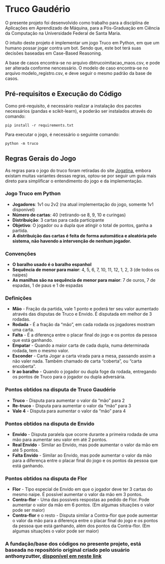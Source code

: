# Truco Gaudério

O presente projeto foi desenvolvido como trabalho para a disciplina de Aplicações em Aprendizado de Máquina, para a Pós-Graduação em Ciência da Computação na Universidade Federal de Santa Maria.

O intuito deste projeto é implementar um jogo Truco em Python, em que um humano possar jogar contra um bot. Sendo que, este bot terá suas decisões baseadas em Case-Based Reasoning.

A base de casos encontra-se no arquivo dbtrucoimitacao_maos.csv, e pode ser alterada conforme nencessário. O modelo de caso encontra-se no arquivo modelo_registro.csv, e deve seguir o mesmo padrão da base de casos.

## Pré-requisitos e Execução do Código

Como pré-requisito, é necessário realizar a instalação dos pacotes necessários (pandas e scikit-learn), e poderão ser instalados através do comando:

```
pip install -r requirements.txt
```

Para executar o jogo, é necessário o seguinte comando:

```
python -m truco
```

## Regras Gerais do Jogo

As regras para o jogo do truco foram retiradas do site [Jogatina](https://www.jogatina.com/regras-como-jogar-truco-gauderio.html), embora existam muitas variantes dessas regras, optou-se por seguir um guia mais direto para simplificar o entendimento do jogo e da implementação.

### Jogo Truco em Python

- **Jogadores**: 1v1 ou 2v2 (na atual implementação do jogo, somente 1v1 disponível)
- **Número de cartas**: 40 (retirando-se 8, 9, 10 e curingas)
- **Distribuição**: 3 cartas para cada participante
- **Objetivo**: O jogador ou a dupla que atingir o total de pontos, ganha a partida.
- **A distribuição das cartas é feita de forma automática e aleatória pelo sistema, não havendo a intervenção de nenhum jogador.**

### Convenções

- **O baralho usado é o baralho espanhol**
- **Sequência de menor para maior**: 4, 5, 6, 7, 10, 11, 12, 1, 2, 3 (de todos os naipes)
- **As manilhas são na sequência de menor para maior**: 7 de ouros, 7 de espadas, 1 de paus e 1 de espadas

### Definições

- **Mão** - Fração da partida, vale 1 ponto e poderá ter seu valor aumentado através das disputas de Truco e Envido. É disputada em melhor de 3 rodadas.
- **Rodada** - É a fração da “mão”, em cada rodada os jogadores mostram uma carta.
- **Falta** - É a diferença entre o placar final do jogo e os pontos da pessoa que está ganhando.
- **Empatar** - Quando a maior carta de cada dupla, numa determinada rodada, tem o mesmo valor.
- **Esconder** - Carta Jogar a carta virada para a mesa, passando assim a não valer nada. Também chamado de carta “coberta”, ou “carta encoberta”.
- **Ir ao baralho** - Quando o jogador ou dupla foge da rodada, entregando os pontos de Truco para o jogador ou dupla adversária.

### Pontos obtidos na disputa de Truco Gaudério

- **Truco** - Disputa para aumentar o valor da “mão” para 2
- **Re-truco** - Disputa para aumentar o valor da “mão” para 3
- **Vale 4** - Disputa para aumentar o valor da “mão” para 4

### Pontos obtidos na disputa de Envido

- **Envido** - Disputa paralela que ocorre durante a primeira rodada de uma mão para aumentar seu valor em até 2 pontos.
- **Real Envido** - Similar ao Envido, mas pode aumentar o valor da mão em até 5 pontos.
- **Falta Envido** - Similar ao Envido, mas pode aumentar o valor da mão para a diferença entre o placar final do jogo e os pontos da pessoa que está ganhando.

### Pontos obtidos na disputa de Flor

- **Flor** - Tipo especial de Envido em que o jogador deve ter 3 cartas do mesmo naipe. É possível aumentar o valor da mão em 3 pontos.
- **Contra-flor** - Uma das possíveis respostas ao pedido de Flor. Pode aumentar o valor da mão em 6 pontos. (Em algumas situações o valor pode ser maior)
- **Contra-flor** e o resto - Disputa similar a Contra-flor que pode aumentar o valor da mão para a diferença entre o placar final do jogo e os pontos da pessoa que está ganhando, além dos pontos da Contra-flor. (Em algumas situações o valor pode ser maior)

### A fundação/base dos códigos no presente projeto, está baseada no repositório original criado pelo usuário anthonyzutter, [disponível em neste link](https://github.com/anthonyzutter/Truco-Jogo)
